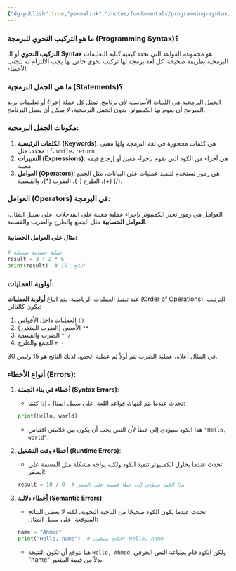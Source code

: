 ```yaml
---
{"dg-publish":true,"permalink":"/notes/fundamentals/programming-syntax/"}
---
```


### ما هو التركيب النحوي للبرمجة (Programming Syntax)؟

**التركيب النحوي** أو الـ **Syntax** هو مجموعة القواعد التي تحدد كيفية كتابة التعليمات البرمجية بطريقة صحيحة. كل لغة برمجة لها تركيب نحوي خاص بها يجب الالتزام به لتجنب الأخطاء.

### ما هي الجمل البرمجية (Statements)؟
الجمل البرمجية هي اللبنات الأساسية لأي برنامج. تمثل كل جملة إجراءً أو تعليمات يريد المبرمج أن يقوم بها الكمبيوتر. بدون الجمل البرمجية، لا يمكن أن يعمل البرنامج.

### مكونات الجمل البرمجية:

1. **الكلمات الرئيسية (Keywords)**: هي كلمات محجوزة في لغة البرمجة ولها معنى محدد، مثل `if`، `while`، `return`.
2. **التعبيرات (Expressions)**: هي أجزاء من الكود التي تقوم بإجراء معين أو إرجاع قيمة معينة.
3. **العوامل (Operators)**: هي رموز تستخدم لتنفيذ عمليات على البيانات، مثل الجمع (+)، الطرح (-)، الضرب (*)، والقسمة (/).

### العوامل (Operators) في البرمجة:

العوامل هي رموز تخبر الكمبيوتر بإجراء عملية معينة على المدخلات. على سبيل المثال، **العوامل الحسابية** مثل الجمع والطرح والضرب والقسمة.

#### مثال على العوامل الحسابية:
```python
# عملية حسابية بسيطة
result = 3 + 2 * 6
print(result)  # الناتج: 15
```

### أولوية العمليات:
عند تنفيذ العمليات الرياضية، يتم اتباع **أولوية العمليات** (Order of Operations). الترتيب يكون كالتالي:

1. العمليات داخل الأقواس `()`
2. الأسس (الضرب المتكرر) `**`
3. الضرب والقسمة `* /`
4. الجمع والطرح `+ -`

في المثال أعلاه، عملية الضرب تتم أولاً ثم عملية الجمع، لذلك الناتج هو 15 وليس 30.

### أنواع الأخطاء (Errors):

1. **أخطاء في بناء الجملة (Syntax Errors)**:
   - تحدث عندما يتم انتهاك قواعد اللغة. على سبيل المثال، إذا كتبنا:
   
   ```python
   print(Hello, world)
   ```
   - هذا الكود سيؤدي إلى خطأ لأن النص يجب أن يكون بين علامتي اقتباس `"Hello, world"`.

2. **أخطاء وقت التشغيل (Runtime Errors)**:
   - تحدث عندما يحاول الكمبيوتر تنفيذ الكود ولكنه يواجه مشكلة مثل القسمة على الصفر:

   ```python
   result = 10 / 0  # هذا الكود سيؤدي إلى خطأ قسمة على الصفر
   ```

3. **أخطاء دلالية (Semantic Errors)**:
   - تحدث عندما يكون الكود صحيحًا من الناحية النحوية، لكنه لا يعطي النتائج المتوقعة. على سبيل المثال:

   ```python
   name = "Ahmed"
   print("Hello, name")  # الناتج سيكون: Hello, name
   ```

   - هنا نتوقع أن تكون النتيجة `Hello, Ahmed`، ولكن الكود قام بطباعة النص الحرفي "name" بدلاً من قيمة المتغير.